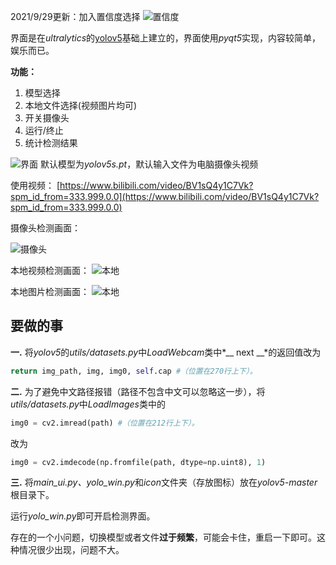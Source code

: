 2021/9/29更新：加入置信度选择
![置信度](https://github.com/Javacr/PyQt5-YOLOv5/blob/master/imgs/20210929_134634%2000_00_00-00_00_30.gif)

界面是在*ultralytics*的[yolov5](https://github.com/ultralytics/yolov5)基础上建立的，界面使用*pyqt5*实现，内容较简单，娱乐而已。

**功能：**

1. 模型选择
2. 本地文件选择(视频图片均可)
3. 开关摄像头
4. 运行/终止
5. 统计检测结果

![界面](https://github.com/Javacr/PyQt5-YOLOv5/blob/master/imgs/%E7%95%8C%E9%9D%A2.jpg)
默认模型为*yolov5s.pt*，默认输入文件为电脑摄像头视频

使用视频：
[https://www.bilibili.com/video/BV1sQ4y1C7Vk?spm_id_from=333.999.0.0](https://www.bilibili.com/video/BV1sQ4y1C7Vk?spm_id_from=333.999.0.0)

摄像头检测画面：

![摄像头](https://github.com/Javacr/PyQt5-YOLOv5/blob/master/imgs/%E6%91%84%E5%83%8F%E5%A4%B4.jpg)

本地视频检测画面：
![本地](https://github.com/Javacr/PyQt5-YOLOv5/blob/master/imgs/video.gif)

本地图片检测画面：
![本地](https://github.com/Javacr/PyQt5-YOLOv5/blob/master/imgs/%E5%9B%BE%E7%89%87.png)

## 要做的事

**一.** 将*yolov5*的*utils/datasets.py*中*LoadWebcam*类中*__ next __*的返回值改为

```python
return img_path, img, img0, self.cap #（位置在270行上下）。
```

**二.** 为了避免中文路径报错（路径不包含中文可以忽略这一步），将*utils/datasets.py*中*LoadImages*类中的

```python
img0 = cv2.imread(path)	#（位置在212行上下）。
```

改为

```python
img0 = cv2.imdecode(np.fromfile(path, dtype=np.uint8), 1)
```

**三.** 将*main_ui.py、yolo_win.py*和*icon*文件夹（存放图标）放在*yolov5-master*根目录下。

运行*yolo_win.py*即可开启检测界面。

存在的一个小问题，切换模型或者文件**过于频繁**，可能会卡住，重启一下即可。这种情况很少出现，问题不大。
